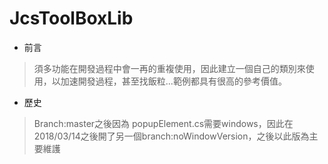 # JcsToolBoxLib

* 前言

>須多功能在開發過程中會一再的重複使用，因此建立一個自己的類別來使用，以加速開發過程，甚至找飯粒...範例都具有很高的參考價值。

* 歷史
>Branch:master之後因為 popupElement.cs需要windows，因此在2018/03/14之後開了另一個branch:noWindowVersion，之後以此版為主要維護



